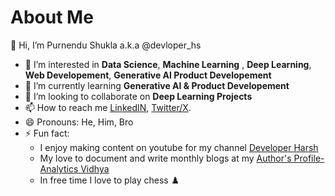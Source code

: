 # About Me

 👋 Hi, I’m Purnendu Shukla a.k.a @devloper_hs
- 👀 I’m interested in **Data Science**, **Machine Learning** , **Deep Learning**, **Web Developement**, **Generative AI Product Developement**
- 🌱 I’m currently learning **Generative AI & Product Developement**
- 💞️ I’m looking to collaborate on **Deep Learning Projects**
- 📫 How to reach me [LinkedIN](https://www.linkedin.com/in/devloperhs/), [Twitter/X](https://twitter.com/devloper_hs).
- 😄 Pronouns: He, Him, Bro
- ⚡ Fun fact:
  * I enjoy making content on youtube for my channel [Developer Harsh](https://www.youtube.com/@devloper_hs)
  * My love to document and write monthly blogs at my [Author's Profile- Analytics Vidhya](https://www.analyticsvidhya.com/blog/author/harsh1092/)
  * In free time I love to play chess ♟️

<!---
devloperhs14/devloperhs14 is a ✨ special ✨ repository because its `README.md` (this file) appears on your GitHub profile.
You can click the Preview link to take a look at your changes.
--->
